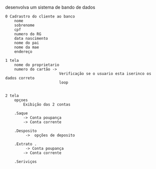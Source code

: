 desenvolva um sistema de bando de dados

    0 Cadrastro do cliente ao banco 
        nome 
        sobrenome 
        cpf
        numero do RG
        data nascimento 
        nome do pai 
        nome da mae 
        endereço 

    1 tela 
        nome do proprietario
        numero do cartão -> 
                            Verificação se o usuario esta iserinco os dados correto 
                            loop
    

    2 tela 
        opçoes 
            Exibição das 2 contas

        .Saque  
            -> Conta poupança 
            -> Conta corrente
        
        .Desposito
             ->  opções de deposito 
        
        .Extrato .
             -> Conta poupança 
            -> Conta corrente
        
        .Seriviços
        


    